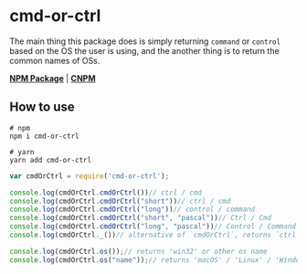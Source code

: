 # cmd-or-ctrl

The main thing this package does is simply returning `command` or `control` based on the OS the user is using, and the another thing is to return the common names of OSs.

[**NPM Package**](https://www.npmjs.com/package/cmd-or-ctrl) | [**CNPM**](https://npm.taobao.org/package/cmd-or-ctrl)

## How to use

```shell
# npm
npm i cmd-or-ctrl

# yarn
yarn add cmd-or-ctrl
```

```javascript
var cmdOrCtrl = require('cmd-or-ctrl');

console.log(cmdOrCtrl.cmdOrCtrl())// ctrl / cmd
console.log(cmdOrCtrl.cmdOrCtrl("short"))// ctrl / cmd
console.log(cmdOrCtrl.cmdOrCtrl("long"))// control / command
console.log(cmdOrCtrl.cmdOrCtrl("short", "pascal"))// Ctrl / Cmd
console.log(cmdOrCtrl.cmdOrCtrl("long", "pascal"))// Control / Command
console.log(cmdOrCtrl._())// alternative of `cmdOrCtrl`, returns `ctrl`

console.log(cmdOrCtrl.os());// returns 'win32' or other os name
console.log(cmdOrCtrl.os("name"));// returns 'macOS' / 'Linux' / 'Windows' or other os name
```
